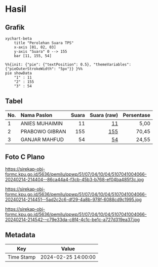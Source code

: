 # Hasil

## Grafik

```mermaid
xychart-beta
    title "Perolehan Suara TPS"
    x-axis [01, 02, 03]
    y-axis "Suara" 0 --> 155
    bar [11, 155, 54]
```

```mermaid
%%{init: {"pie": {"textPosition": 0.5}, "themeVariables": {"pieOuterStrokeWidth": "5px"}} }%%
pie showData
    "1" : 11
    "2" : 155
    "3" : 54
```

## Tabel

| No. | Nama Paslon    | Suara | Suara (raw) | Persentase |
|:--- |:-------------- | -----:| -----------:| ----------:|
| 1   | ANIES MUHAIMIN | 11    | [11][p-1]   | 5,00       |
| 2   | PRABOWO GIBRAN | 155   | [155][p-2]  | 70,45      |
| 3   | GANJAR MAHFUD  | 54    | [54][p-3]   | 24,55      |


[p-1]: https://github.com/gigit-pemilu/pemilu-2024-51-bali/blob/main/pilpres/hitung-suara/sub/51-bali/sub/07-karangasem/sub/04-karangasem/sub/1004-karangasem/sub/066-tps/sub/paslon-1.txt
[p-2]: https://github.com/gigit-pemilu/pemilu-2024-51-bali/blob/main/pilpres/hitung-suara/sub/51-bali/sub/07-karangasem/sub/04-karangasem/sub/1004-karangasem/sub/066-tps/sub/paslon-2.txt
[p-3]: https://github.com/gigit-pemilu/pemilu-2024-51-bali/blob/main/pilpres/hitung-suara/sub/51-bali/sub/07-karangasem/sub/04-karangasem/sub/1004-karangasem/sub/066-tps/sub/paslon-3.txt

## Foto C Plano

https://sirekap-obj-formc.kpu.go.id/5636/pemilu/ppwp/51/07/04/10/04/5107041004066-20240214-214404--86ca44a4-f3cb-45b3-b768-ef04ba485f3c.jpg

https://sirekap-obj-formc.kpu.go.id/5636/pemilu/ppwp/51/07/04/10/04/5107041004066-20240214-214451--5ad2c2c6-df29-4a8b-978f-6088cd9c1995.jpg

https://sirekap-obj-formc.kpu.go.id/5636/pemilu/ppwp/51/07/04/10/04/5107041004066-20240214-214542--c79e33da-c8f4-4c1c-be1c-a727d319ea37.jpg


## Metadata

| Key        | Value               |
| ---------- | ------------------- |
| Time Stamp | 2024-02-25 14:00:00 |



